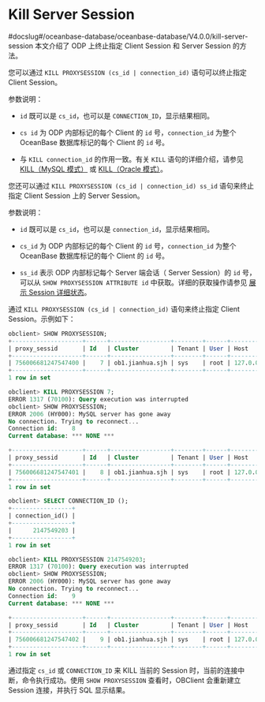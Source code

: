 # Kill Server Session
#docslug#/oceanbase-database/oceanbase-database/V4.0.0/kill-server-session
本文介绍了 ODP 上终止指定 Client Session 和 Server Session 的方法。

您可以通过 `KILL PROXYSESSION (cs_id | connection_id)` 语句可以终止指定 Client Session。

参数说明：

* `id` 既可以是 `cs_id`，也可以是 `CONNECTION_ID`，显示结果相同。

* `cs id` 为 ODP 内部标记的每个 Client 的 `id` 号，`connection_id` 为整个 OceanBase 数据库标记的每个 Client 的 `id` 号。

* 与 `KILL connection_id` 的作用一致。有关 `KILL` 语句的详细介绍，请参见 [KILL（MySQL 模式）](../../../10.sql-reference-mysql-mode/6.sql-statement/47.KILL.md) 或 [KILL（Oracle 模式）](../../../4.development-guide-refactoring-1/5.sql-syntax/3.common-tenant-oracle-mode/9.sql-statement-1/3.DCL/8.KILL-1.md)。

您还可以通过 `KILL PROXYSESSION (cs_id | connection_id) ss_id` 语句来终止指定 Client Session 上的 Server Session。

参数说明：

* `id` 既可以是 `cs_id`，也可以是 `connection_id`，显示结果相同。

* `cs_id` 为 ODP 内部标记的每个 Client 的 `id` 号，`connection_id` 为整个 OceanBase 数据库标记的每个 Client 的 `id` 号。

* `ss_id` 表示 ODP 内部标记每个 Server 端会话（ Server Session）的 `id` 号，可以从 `SHOW PROXYSESSION ATTRIBUTE id` 中获取。详细的获取操作请参见 [展示 Session 详细状态](../4.logical-connection/2.displays-the-status-of-a-session.md)。

通过 `KILL PROXYSESSION (cs_id | connection_id)` 语句来终止指定 Client Session。示例如下：

```sql
obclient> SHOW PROXYSESSION;
+--------------------+------+-----------------+--------+------+-----------------+------+-------------+-------------------+-------------------+---------+---------+
| proxy_sessid       | Id   | Cluster         | Tenant | User | Host            | db   | trans_count | svr_session_count | state             | tid     | pid     |
+--------------------+------+-----------------+--------+------+-----------------+------+-------------+-------------------+-------------------+---------+---------+
| 756006681247547400 |    7 | ob1.jianhua.sjh | sys    | root | 127.0.0.1:23706 | NULL |           0 |                 1 | MCS_ACTIVE_READER | 2230520 | 2230520 |
+--------------------+------+-----------------+--------+------+-----------------+------+-------------+-------------------+-------------------+---------+---------+
1 row in set

obclient> KILL PROXYSESSION 7;
ERROR 1317 (70100): Query execution was interrupted
obclient> SHOW PROXYSESSION;
ERROR 2006 (HY000): MySQL server has gone away
No connection. Trying to reconnect...
Connection id:    8
Current database: *** NONE ***

+--------------------+------+-----------------+--------+------+-----------------+------+-------------+-------------------+-------------------+---------+---------+
| proxy_sessid       | Id   | Cluster         | Tenant | User | Host            | db   | trans_count | svr_session_count | state             | tid     | pid     |
+--------------------+------+-----------------+--------+------+-----------------+------+-------------+-------------------+-------------------+---------+---------+
| 756006681247547401 |    8 | ob1.jianhua.sjh | sys    | root | 127.0.0.1:23715 | NULL |           0 |                 1 | MCS_ACTIVE_READER | 2230520 | 2230520 |
+--------------------+------+-----------------+--------+------+-----------------+------+-------------+-------------------+-------------------+---------+---------+
1 row in set

obclient> SELECT CONNECTION_ID ();
+-----------------+
| connection_id() |
+-----------------+
|      2147549203 |
+-----------------+
1 row in set

obclient> KILL PROXYSESSION 2147549203;
ERROR 1317 (70100): Query execution was interrupted
obclient> SHOW PROXYSESSION;
ERROR 2006 (HY000): MySQL server has gone away
No connection. Trying to reconnect...
Connection id:    9
Current database: *** NONE ***

+--------------------+------+-----------------+--------+------+-----------------+------+-------------+-------------------+-------------------+---------+---------+
| proxy_sessid       | Id   | Cluster         | Tenant | User | Host            | db   | trans_count | svr_session_count | state             | tid     | pid     |
+--------------------+------+-----------------+--------+------+-----------------+------+-------------+-------------------+-------------------+---------+---------+
| 756006681247547402 |    9 | ob1.jianhua.sjh | sys    | root | 127.0.0.1:23734 | NULL |           0 |                 1 | MCS_ACTIVE_READER | 2230520 | 2230520 |
+--------------------+------+-----------------+--------+------+-----------------+------+-------------+-------------------+-------------------+---------+---------+
1 row in set
```

通过指定 `cs_id` 或 `CONNECTION_ID` 来 KILL 当前的 Session 时，当前的连接中断，命令执行成功。使用 `SHOW PROXYSESSION` 查看时，OBClient 会重新建立 Session 连接，并执行 SQL 显示结果。
